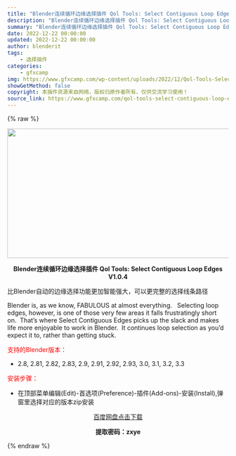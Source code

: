 ```yaml
---
title: "Blender连续循环边缘选择插件 Qol Tools: Select Contiguous Loop Edges V1.0.4"
description: "Blender连续循环边缘选择插件 Qol Tools: Select Contiguous Loop Edges V1.0.4 比Blender自动的边缘选择功能更加智能强大，可以更完整的选择线条路..."
summary: "Blender连续循环边缘选择插件 Qol Tools: Select Contiguous Loop Edges V1.0.4 比Blender自动的边缘选择功能更加智能强大，可以更完整的选择线条路..."
date: 2022-12-22 00:00:00
updated: 2022-12-22 00:00:00
author: blenderit
tags: 
    - 选择插件
categories:
    - gfxcamp
img: https://www.gfxcamp.com/wp-content/uploads/2022/12/Qol-Tools-Select-Contiguous-Loop-Edges.jpg
showGetMethod: false
copyright: 本插件资源来自网络，版权归原作者所有，仅供交流学习使用！
source_link: https://www.gfxcamp.com/qol-tools-select-contiguous-loop-edges/
---
```


{% raw %}
<div><p><img decoding="async" class="aligncenter size-full wp-image-109064" src="https://www.gfxcamp.com/wp-content/uploads/2022/12/Qol-Tools-Select-Contiguous-Loop-Edges.jpg" data-src="https://www.gfxcamp.com/wp-content/uploads/2022/12/Qol-Tools-Select-Contiguous-Loop-Edges.jpg" alt="" width="590" height="295" data-srcset="https://www.gfxcamp.com/wp-content/uploads/2022/12/Qol-Tools-Select-Contiguous-Loop-Edges.jpg 590w, https://www.gfxcamp.com/wp-content/uploads/2022/12/Qol-Tools-Select-Contiguous-Loop-Edges-150x75.jpg 150w" data-sizes="(max-width: 590px) 100vw, 590px"></p><p style="text-align: center;"><strong>Blender连续循环边缘选择插件 Qol Tools: Select Contiguous Loop Edges V1.0.4</strong></p><p>比Blender自动的边缘选择功能更加智能强大，可以更完整的选择线条路径</p><p>Blender is, as we know, FABULOUS at almost everything.   Selecting loop edges, however, is one of those very few areas it falls frustratingly short on.  That’s where Select Contiguous Edges picks up the slack and makes life more enjoyable to work in Blender.  It continues loop selection as you’d expect it to, rather than getting stuck.</p><p><span style="color: #ff0000;">支持的Blender版本：</span></p><ul>
<li>2.8, 2.81, 2.82, 2.83, 2.9, 2.91, 2.92, 2.93, 3.0, 3.1, 3.2, 3.3</li>
</ul><p><span style="color: #ff0000;">安装步骤：</span></p><ul>
<li>在顶部菜单编辑(Edit)-首选项(Preference)-插件(Add-ons)-安装(Install),弹窗里选择对应的版本zip安装</li>
</ul><p style="text-align: center;"><a class="maxbutton-3 maxbutton maxbutton-baidu" target="_blank" rel="noopener" href="https://pan.baidu.com/s/1SO7aMiUG0fLxAocTtJgofA?pwd=zxye"><span class="mb-text">百度网盘点击下载</span></a></p><p style="text-align: center;"><strong>提取密码：zxye</strong></p></div>
<div style="display: none">gfxcamp</div>
{% endraw %}
